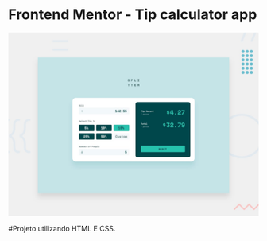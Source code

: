 # Frontend Mentor - Tip calculator app

![Design preview for the Tip calculator app coding challenge](./design/desktop-preview.jpg)

#Projeto utilizando HTML E CSS.
